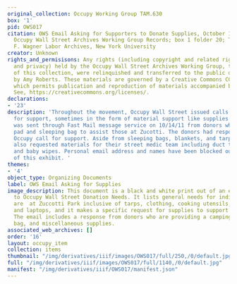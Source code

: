```yaml
---
original_collection: Occupy Working Group TAM.630
box: '1'
pid: OWS017
citation: OWS Email Asking for Supporters to Donate Supplies, October 14, 2011; TAM.630
  Occupy Wall Street Archives Working Group Records; box 1 folder 20; Tamiment Library/Robert
  F. Wagner Labor Archives, New York University
creator: Unknown
rights_and_permisisons: Any rights (including copyright and related rights to publicity
  and privacy) held by the Occupy Wall Street Archives Working Group, the creator
  of this collection, were relinquished and transferred to the public domain in 2013
  by Amy Roberts. These materials are governed by a Creative Commons CC0 license,
  which permits publication and reproduction of materials accompanied by full attribution.
  See, https://creativecommons.org/licenses/.
declarations:
- '23'
description: 'Throughout the movement, Occupy Wall Street issued calls and appeals
  for support, sometimes in the form of material support like supplies. This email
  was sent through Fast Mail message service on 10/14/11 from donors who sent a camping
  pad and sleeping bag to assist those at Zucotti. The donors had responded to an
  Occupy call for support. Aside from sleeping bags, blankets, and tarps, the organizers
  also requested materials for their street medic team including duct tape, cold medicine,
  and baby wipes. Personal email address and names have been blocked out by the curators
  of this exhibit. '
themes:
- '4'
object_type: Organizing Documents
label: OWS Email Asking for Supplies
image_description: This document is a black and white print out of an email responding
  to Occupy Wall Street Donation Needs. It lists general needs for individuals who
  are  at Zuccotti Park inclusive of tarps, clothing, cooking utensils, toiletries,
  and laptops, and it makes a specific request for supplies to support street medics.
  The email includes a response from donors who are providing a camping pad, sleeping
  bag, and miscellaneous supplies.
associated_web_archives: []
order: '16'
layout: occupy_item
collection: items
thumbnail: "/img/derivatives/iiif/images/OWS017/full/250,/0/default.jpg"
full: "/img/derivatives/iiif/images/OWS017/full/1140,/0/default.jpg"
manifest: "/img/derivatives/iiif/OWS017/manifest.json"
---
```

